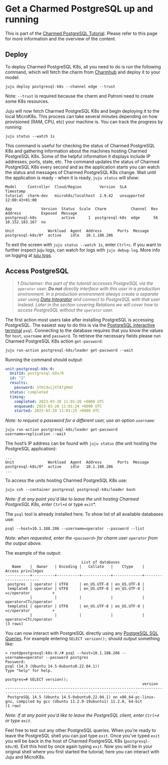 # Get a Charmed PostgreSQL up and running

This is part of the [Charmed PostgreSQL Tutorial](/t/charmed-postgresql-k8s-tutorial-overview/9296). Please refer to this page for more information and the overview of the content.

## Deploy

To deploy Charmed PostgreSQL K8s, all you need to do is run the following command, which will fetch the charm from [Charmhub](https://charmhub.io/postgresql-k8s?channel=edge) and deploy it to your model:
```shell
juju deploy postgresql-k8s --channel edge --trust
```
Note: `--trust` is required because the charm and Patroni need to create some K8s resources.

Juju will now fetch Charmed PostgreSQL K8s and begin deploying it to the local MicroK8s. This process can take several minutes depending on how provisioned (RAM, CPU, etc) your machine is. You can track the progress by running:
```shell
juju status --watch 1s
```

This command is useful for checking the status of Charmed PostgreSQL K8s and gathering information about the machines hosting Charmed PostgreSQL K8s. Some of the helpful information it displays include IP addresses, ports, state, etc. The command updates the status of Charmed PostgreSQL K8s every second and as the application starts you can watch the status and messages of Charmed PostgreSQL K8s change. Wait until the application is ready - when it is ready, `juju status` will show:
```
Model     Controller  Cloud/Region        Version  SLA          Timestamp
tutorial  charm-dev   microk8s/localhost  2.9.42   unsupported  12:00:43+01:00

App             Version  Status  Scale  Charm           Channel  Rev  Address         Exposed  Message
postgresql-k8s           active      1  postgresql-k8s  edge      56  10.152.183.167  no

Unit               Workload  Agent  Address       Ports  Message
postgresql-k8s/0*  active    idle   10.1.188.206
```
To exit the screen with `juju status --watch 1s`, enter `Ctrl+c`.
If you want to further inspect juju logs, can watch for logs with `juju debug-log`.
More info on logging at [juju logs](https://juju.is/docs/olm/juju-logs).

## Access PostgreSQL
> **!** *Disclaimer: this part of the tutorial accesses PostgreSQL via the `operator` user. **Do not** directly interface with this user in a production environment. In a production environment always create a separate user using [Data Integrator](https://charmhub.io/data-integrator) and connect to PostgreSQL with that user instead. Later in the section covering Relations we will cover how to access PostgreSQL without the `operator` user.*

The first action most users take after installing PostgreSQL is accessing PostgreSQL. The easiest way to do this is via the [PostgreSQL interactive terminal](https://www.postgresql.org/docs/14/app-psql.html) `psql`. Connecting to the database requires that you know the values for `host`, `username` and `password`. To retrieve the necessary fields please run Charmed PostgreSQL K8s action `get-password`:
```shell
juju run-action postgresql-k8s/leader get-password --wait
```
Running the command should output:
```yaml
unit-postgresql-k8s-0:
  UnitId: postgresql-k8s/0
  id: "2"
  results:
    password: SYhCduijXTAfg9mU
  status: completed
  timing:
    completed: 2023-03-20 11:01:26 +0000 UTC
    enqueued: 2023-03-20 11:01:24 +0000 UTC
    started: 2023-03-20 11:01:25 +0000 UTC
```

*Note: to request a password for a different user, use an option `username`:*
```shell
juju run-action postgresql-k8s/leader get-password username=replication --wait
```

The host’s IP address can be found with `juju status` (the unit hosting the PostgreSQL application):
```
...
Unit               Workload  Agent  Address       Ports  Message
postgresql-k8s/0*  active    idle   10.1.188.206
...
```

To access the units hosting Charmed PostgreSQL K8s use:
```shell
juju ssh --container postgresql postgresql-k8s/leader bash
```
*Note: if at any point you'd like to leave the unit hosting Charmed PostgreSQL K8s, enter* `Ctrl+d` or type `exit`*.

The `psql` tool is already installed here. To show list of all available databases use:
```shell
psql --host=10.1.188.206 --username=operator --password --list
```
*Note: when requested, enter the `<password>` for charm user `operator` from the output above.*

The example of the output:
```
                                  List of databases
   Name    |  Owner   | Encoding |   Collate   |    Ctype    |   Access privileges
-----------+----------+----------+-------------+-------------+-----------------------
 postgres  | operator | UTF8     | en_US.UTF-8 | en_US.UTF-8 |
 template0 | operator | UTF8     | en_US.UTF-8 | en_US.UTF-8 | =c/operator          +
           |          |          |             |             | operator=CTc/operator
 template1 | operator | UTF8     | en_US.UTF-8 | en_US.UTF-8 | =c/operator          +
           |          |          |             |             | operator=CTc/operator
(3 rows)
```

You can now interact with PostgreSQL directly using any [PostgreSQL SQL Queries](https://www.postgresql-k8s.org/docs/14/queries.html). For example entering `SELECT version();` should output something like:
```
> root@postgresql-k8s-0:/# psql --host=10.1.188.206 --username=operator --password postgres
Password:
psql (14.5 (Ubuntu 14.5-0ubuntu0.22.04.1))
Type "help" for help.

postgres=# SELECT version();
                                                             version
---------------------------------------------------------------------------------------------------------------------------------
 PostgreSQL 14.5 (Ubuntu 14.5-0ubuntu0.22.04.1) on x86_64-pc-linux-gnu, compiled by gcc (Ubuntu 11.2.0-19ubuntu1) 11.2.0, 64-bit
(1 row)
```
*Note: if at any point you'd like to leave the PostgreSQL client, enter `Ctrl+d` or type `exit`*.

Feel free to test out any other PostgreSQL queries. When you’re ready to leave the PostgreSQL shell you can just type `exit`. Once you've typed `exit` you will be back in the host of Charmed PostgreSQL K8s (`postgresql-k8s/0`). Exit this host by once again typing `exit`. Now you will be in your original shell where you first started the tutorial; here you can interact with Juju and MicroK8s.